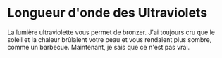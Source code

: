 # Longueur d'onde des Ultraviolets

La lumière ultraviolette vous permet de bronzer. J'ai toujours cru que le soleil
et la chaleur brûlaient votre peau et vous rendaient plus sombre, comme un
barbecue. Maintenant, je sais que ce n'est pas vrai.
